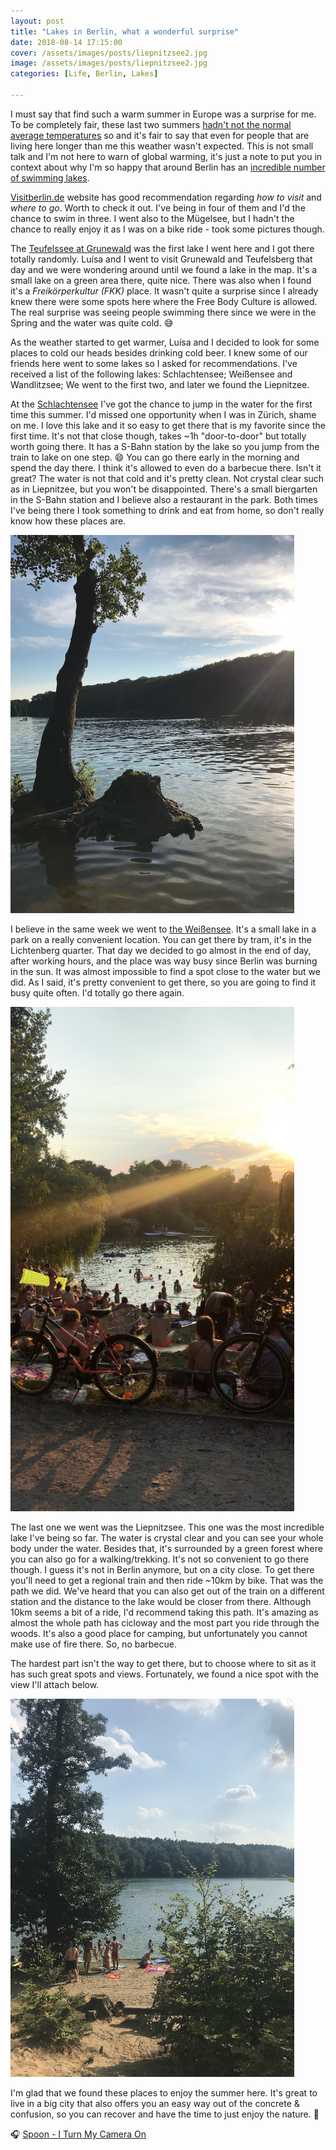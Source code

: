 ```yaml
---
layout: post
title: "Lakes in Berlin, what a wonderful surprise"
date: 2018-08-14 17:15:00
cover: /assets/images/posts/liepnitzsee2.jpg
image: /assets/images/posts/liepnitzsee2.jpg
categories: [Life, Berlin, Lakes]

---
```


I must say that find such a warm summer in Europe was a surprise for me. To be completely fair, these last two summers [hadn't not the normal average temperatures](https://www.bloomberg.com/news/articles/2018-06-01/balmy-june-to-boost-energy-use-with-europeans-turning-on-air-con) so and it's fair to say that even for people that are living here longer than me this weather wasn't expected. This is not small talk and I'm not here to warn of global warming, it's just a note to put you in context about why I'm so happy that around Berlin has an [incredible number of swimming lakes](https://www.visitberlin.de/en/lakes).

[Visitberlin.de](https://www.visitberlin.de) website has good recommendation regarding _how to visit_ and _where to go_. Worth to check it out. I've being in four of them and I'd the chance to swim in three. I went also to the Mügelsee, but I hadn't the chance to really enjoy it as I was on a bike ride - took some pictures though.

The [Teufelssee at Grunewald](https://www.tripadvisor.com/Attraction_Review-g187323-d6869347-Reviews-Teufelssee-Berlin.html) was the first lake I went here and I got there totally randomly. Luísa and I went to visit Grunewald and Teufelsberg that day and we were wondering around until we found a lake in the map. It's a small lake on a green area there, quite nice. There was also when I found it's a _Freikörperkultur (FKK)_ place. It wasn't quite a surprise since I already knew there were some spots here where the Free Body Culture is allowed. The real surprise was seeing people swimming there since we were in the Spring and the water was quite cold. 😅

As the weather started to get warmer, Luísa and I decided to look for some places to cold our heads besides drinking cold beer. I knew some of our friends here went to some lakes so I asked for recommendations. I've received a list of the following lakes: Schlachtensee; Weißensee and Wandlitzsee; We went to the first two, and later we found the Liepnitzee. 

At the [Schlachtensee](https://www.visitberlin.de/en/schlachtensee) I've got the chance to jump in the water for the first time this summer. I'd missed one opportunity when I was in Zürich, shame on me. I love this lake and it so easy to get there that is my favorite since the first time. It's not that close though, takes ~1h "door-to-door" but totally worth going there. It has a S-Bahn station by the lake so you jump from the train to lake on one step. 😄 You can go there early in the morning and spend the day there. I think it's allowed to even do a barbecue there. Isn't it great? The water is not that cold and it's pretty clean. Not crystal clear such as in Liepnitzee, but you won't be disappointed. There's a small biergarten in the S-Bahn station and I believe also a restaurant in the park. Both times I've being there I took something to drink and eat from home, so don't really know how these places are.

<img src="/assets/images/posts/schlachtensee.jpg" style="max-width:90%; display:inline-block;">

I believe in the same week we went to [the Weißensee](https://www.visitberlin.de/en/strandbad-weissensee). It's a small lake in a park on a really convenient location. You can get there by tram, it's in the Lichtenberg quarter. That day we decided to go almost in the end of day, after working hours, and the place was way busy since Berlin was burning in the sun. It was almost impossible to find a spot close to the water but we did. As I said, it's pretty convenient to get there, so you are going to find it busy quite often. I'd totally go there again.

<img src="/assets/images/posts/weissensee.jpg" style="max-width:90%; display:inline-block;">

The last one we went was the Liepnitzsee. This one was the most incredible lake I've being so far. The water is crystal clear and you can see your whole body under the water. Besides that, it's surrounded by a green forest where you can also go for a walking/trekking. It's not so convenient to go there though. I guess it's not in Berlin anymore, but on a city close. To get there you'll need to get a regional train and then ride ~10km by bike. That was the path we did. We've heard that you can also get out of the train on a different station and the distance to the lake would be closer from there. Although 10km seems a bit of a ride, I'd recommend taking this path. It's amazing as almost the whole path has cicloway and the most part you ride through the woods. It's also a good place for camping, but unfortunately you cannot make use of fire there. So, no barbecue.

The hardest part isn't the way to get there, but to choose where to sit as it has such great spots and views. Fortunately, we found a nice spot with the view I'll attach below.

<img src="/assets/images/posts/liepnitzsee.jpg" style="max-width:90%; display:inline-block;">

I'm glad that we found these places to enjoy the summer here. It's great to live in a big city that also offers you an easy way out of the concrete & confusion, so you can recover and have the time to just enjoy the nature. 🍃

🎧 [Spoon - I Turn My Camera On](https://open.spotify.com/track/5fQYvCtfbSHEcjf3Sex34y?si=5XXwDENBRF6YmDYTWC1KVw)
